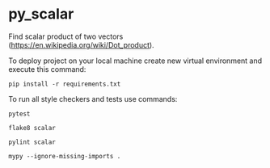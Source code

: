 # py_scalar

Find scalar product of two vectors (https://en.wikipedia.org/wiki/Dot_product).

To deploy project on your local machine create new virtual environment and execute this command:

`pip install -r requirements.txt`

To run all style checkers and tests use commands:

`pytest `

`flake8 scalar`

`pylint scalar`

`mypy --ignore-missing-imports .`
